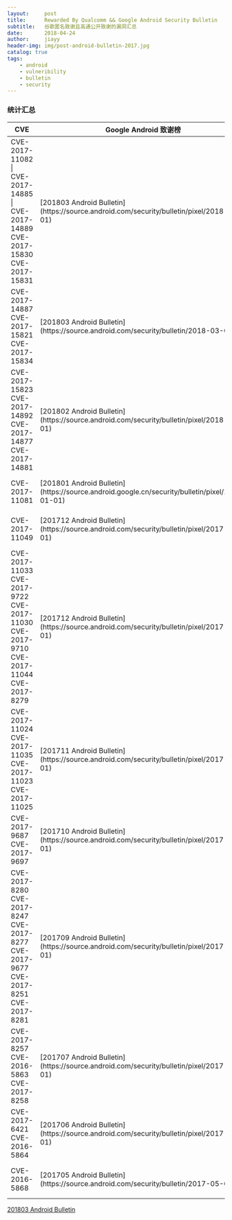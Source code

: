 ```yaml
---
layout:     post
title:      Rewarded By Qualcomm && Google Android Security Bulletin 
subtitle:   谷歌匿名致谢且高通公开致谢的漏洞汇总
date:       2018-04-24
author:     jiayy
header-img: img/post-android-bulletin-2017.jpg
catalog: true
tags:
    - android
    - vulneribility
    - bulletin
    - security
---
```


### 统计汇总

<table><thead>
<tr>
<th>CVE</th>
<th>Google Android 致谢榜</th>
<th>Qualcomm 致谢榜</th>
</tr>
</thead><tbody>
<tr>
<td>
CVE-2017-11082 |
CVE-2017-14885 |
CVE-2017-14889
CVE-2017-15830
CVE-2017-15831
</td>
<td> [201803 Android Bulletin](https://source.android.com/security/bulletin/pixel/2018-03-01) </td>
<td> [201803 Qualcomm Bulletin](https://www.codeaurora.org/security-bulletin/2018/03/29/march-2018-code-aurora-security-bulletin)</td>
</tr>
<tr>
<td>
CVE-2017-14887
CVE-2017-15821
CVE-2017-15834
</td>
<td> [201803 Android Bulletin](https://source.android.com/security/bulletin/2018-03-01)</td>
<td> [201803 Qualcomm Bulletin](https://www.codeaurora.org/security-bulletin/2018/03/29/march-2018-code-aurora-security-bulletin)</td>
</tr>
<tr>
<td>
CVE-2017-15823
CVE-2017-14892
CVE-2017-14877
CVE-2017-14881
</td>
<td>[201802 Android Bulletin](https://source.android.com/security/bulletin/pixel/2018-02-01)</td>
<td>[201802 Qualcomm Bulletin](https://www.codeaurora.org/security-bulletin/2018/02/16/february-2018-code-aurora-security-bulletin)</td>
</tr>
<tr>
<td>CVE-2017-11081</td>
<td>[201801 Android Bulletin](https://source.android.google.cn/security/bulletin/pixel/2018-01-01)</td>
<td>[201801 Qualcomm Bulletin](https://www.codeaurora.org/security-bulletin/2018/01/26/january-2018-code-aurora-security-bulletin)</td>
</tr>
<tr>
<td>CVE-2017-11049</td>
<td>[201712 Android Bulletin](https://source.android.com/security/bulletin/pixel/2017-12-01)</td>
<td>[201802 Qualcomm Bulletin](https://www.codeaurora.org/security-bulletin/2018/02/16/february-2018-code-aurora-security-bulletin)</td>
</tr>
<tr>
<td>
CVE-2017-11033
CVE-2017-9722
CVE-2017-11030
CVE-2017-9710
CVE-2017-11044
CVE-2017-8279
</td>
<td>[201712 Android Bulletin](https://source.android.com/security/bulletin/pixel/2017-12-01)</td>
<td>[201712 Qualcomm Bulletin](https://www.codeaurora.org/security-bulletin/2017/12/14/december-2017-security-bulletin)</td>
</tr>
<tr>
<td>
CVE-2017-11024
CVE-2017-11035
CVE-2017-11023
CVE-2017-11025
</td>
<td>[201711 Android Bulletin](https://source.android.com/security/bulletin/pixel/2017-11-01)</td>
<td>[201712 Qualcomm Bulletin](https://www.codeaurora.org/security-bulletin/2017/12/14/december-2017-security-bulletin)</td>
</tr>
<tr>
<td>
CVE-2017-9687
CVE-2017-9697
</td>
<td>[201710 Android Bulletin](https://source.android.com/security/bulletin/pixel/2017-10-01)</td>
<td>[201802 Qualcomm Bulletin](https://www.codeaurora.org/security-bulletin/2018/02/16/february-2018-code-aurora-security-bulletin)</td>
</tr>
<tr>
<td>
CVE-2017-8280
CVE-2017-8247 CVE-2017-8277 CVE-2017-9677
CVE-2017-8251 CVE-2017-8281
</td>
<td>[201709 Android Bulletin](https://source.android.com/security/bulletin/pixel/2017-09-01)</td>
<td>[201709 Qualcomm Bulletin](https://www.codeaurora.org/security-bulletin/2017/09/27/september-2017-v1)</td>
</tr>
<tr>
<td>
CVE-2017-8257
CVE-2016-5863
CVE-2017-8258
</td>
<td>[201707 Android Bulletin](https://source.android.com/security/bulletin/pixel/2017-07-01)</td>
<td>[201710 Qualcomm Bulletin](https://www.codeaurora.org/security-bulletin/2017/10/20/october-2017-v1)</td>
</tr>
<tr>
<td>
CVE-2017-6421
CVE-2016-5864
</td>
<td>[201706 Android Bulletin](https://source.android.com/security/bulletin/pixel/2017-06-01)</td>
<td>[201710 Qualcomm Bulletin](https://www.codeaurora.org/security-bulletin/2017/10/20/october-2017-v1)</td>
</tr>
<tr>
<td>
CVE-2016-5868
</td>
<td>[201705 Android Bulletin](https://source.android.com/security/bulletin/2017-05-01)</td>
<td>[201710 Qualcomm Bulletin](https://www.codeaurora.org/security-bulletin/2017/10/20/october-2017-v1)</td>
</tr>

</tbody></table>


[201803 Android Bulletin](https://source.android.com/security/bulletin/pixel/2018-03-01)
